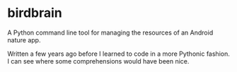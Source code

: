 # birdbrain

A Python command line tool for managing the resources of an Android nature app.

Written a few years ago before I learned to code in a more Pythonic fashion. I can see where some comprehensions would have been nice.
